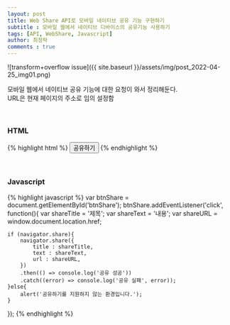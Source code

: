 ```yaml
---
layout: post
title: Web Share API로 모바일 네이티브 공유 기능 구현하기
subtitle : 모바일 웹에서 네이티브 디바이스의 공유기능 사용하기
tags: [API, WebShare, Javascript]
author: 최정락
comments : true
---
```


![transform+overflow issue]({{ site.baseurl }}/assets/img/post_2022-04-25_img01.png)

모바일 웹에서 네이티브 공유 기능에 대한 요청이 와서 정리해둔다.  
URL은 현재 페이지의 주소로 임의 설정함

<br>

### HTML
{% highlight html %}
<button type="button" id="btnShare">공유하기</button>
{% endhighlight %}

<br>

### Javascript
{% highlight javascript %}
var btnShare = document.getElementById('btnShare');
btnShare.addEventListener('click', function(){
    var shareTitle = '제목';
    var shareText = '내용';
    var shareURL = window.document.location.href;
    
    if (navigator.share){
        navigator.share({
            title : shareTitle,
            text : shareText,
            url : shareURL,
        })
        .then(() => console.log('공유 성공'))
        .catch((error) => console.log('공유 실패', error));
    }else{
        alert('공유하기를 지원하지 않는 환경입니다.');	
    }
});
{% endhighlight %}
